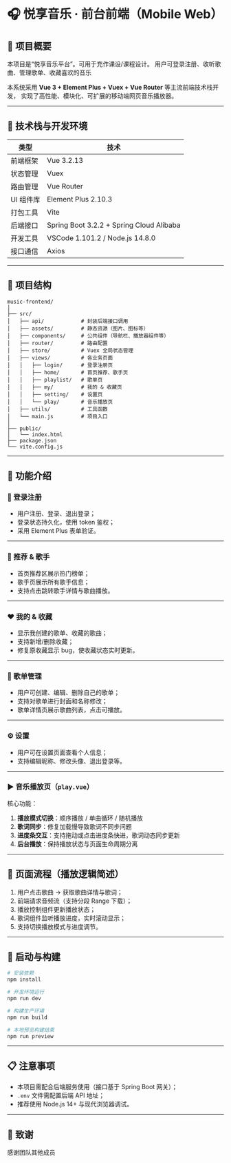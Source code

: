 

# 🎧 悦享音乐 · 前台前端（Mobile Web）

## 📖 项目概要

本项目是“悦享音乐平台”。可用于充作课设/课程设计。
用户可登录注册、收听歌曲、管理歌单、收藏喜欢的音乐

本系统采用 **Vue 3 + Element Plus + Vuex + Vue Router** 等主流前端技术栈开发，
实现了高性能、模块化、可扩展的移动端网页音乐播放器。

---

## 🧱 技术栈与开发环境

| 类型     | 技术                                       |
| ------ | ---------------------------------------- |
| 前端框架   | Vue 3.2.13                               |
| 状态管理   | Vuex                                     |
| 路由管理   | Vue Router                               |
| UI 组件库 | Element Plus 2.10.3                      |
| 打包工具   | Vite                                     |
| 后端接口   | Spring Boot 3.2.2 + Spring Cloud Alibaba |
| 开发工具   | VSCode 1.101.2 / Node.js 14.8.0          |
| 接口通信   | Axios                                    |

---

## 🧩 项目结构

```
music-frontend/
│
├── src/
│   ├── api/            # 封装后端接口调用
│   ├── assets/         # 静态资源（图片、图标等）
│   ├── components/     # 公共组件（导航栏、播放器组件等）
│   ├── router/         # 路由配置
│   ├── store/          # Vuex 全局状态管理
│   ├── views/          # 各业务页面
│   │   ├── login/      # 登录注册页
│   │   ├── home/       # 首页推荐、歌手页
│   │   ├── playlist/   # 歌单页
│   │   ├── my/         # 我的 & 收藏页
│   │   ├── setting/    # 设置页
│   │   └── play/       # 音乐播放页
│   ├── utils/          # 工具函数
│   └── main.js         # 项目入口
│
├── public/
│   └── index.html
├── package.json
└── vite.config.js
```

---

## 📱 功能介绍

### 🎵 登录注册

* 用户注册、登录、退出登录；
* 登录状态持久化，使用 token 鉴权；
* 采用 Element Plus 表单验证。

---

### 🌟 推荐 & 歌手

* 首页推荐区展示热门榜单；
* 歌手页展示所有歌手信息；
* 支持点击跳转歌手详情与歌曲播放。


---

### ❤️ 我的 & 收藏

* 显示我创建的歌单、收藏的歌曲；
* 支持新增/删除收藏；
* 修复原收藏显示 bug，使收藏状态实时更新。

---

### 🎼 歌单管理

* 用户可创建、编辑、删除自己的歌单；
* 支持对歌单进行封面和名称修改；
* 歌单详情页展示歌曲列表，点击可播放。

---

### ⚙️ 设置

* 用户可在设置页面查看个人信息；
* 支持编辑昵称、修改头像、退出登录等。

---

### ▶️ 音乐播放页（`play.vue`）

核心功能：

1. **播放模式切换**：顺序播放 / 单曲循环 / 随机播放
2. **歌词同步**：修复加载慢导致歌词不同步问题
3. **进度条交互**：支持拖动或点击进度条快进，歌词动态同步更新
4. **后台播放**：保持播放状态与页面生命周期分离

---

## 🧠 页面流程（播放逻辑简述）

1. 用户点击歌曲 → 获取歌曲详情与歌词；
2. 前端请求音频流（支持分段 Range 下载）；
3. 播放控制组件更新播放状态；
4. 歌词组件监听播放进度，实时滚动显示；
5. 支持切换播放模式与进度调节。

---

## 🔧 启动与构建

```bash
# 安装依赖
npm install

# 开发环境运行
npm run dev

# 构建生产环境
npm run build

# 本地预览构建结果
npm run preview
```

---

## 📋 注意事项

* 本项目需配合后端服务使用（接口基于 Spring Boot 网关）；
* `.env` 文件需配置后端 API 地址；
* 推荐使用 Node.js 14+ 与现代浏览器调试。

---

## 💬 致谢

感谢团队其他成员
